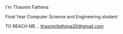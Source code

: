 I'm Thasnim Fathima 

Final Year Computer Science and Engineering student

TO REACH ME...
    thasnimfathima20@gmail.com


